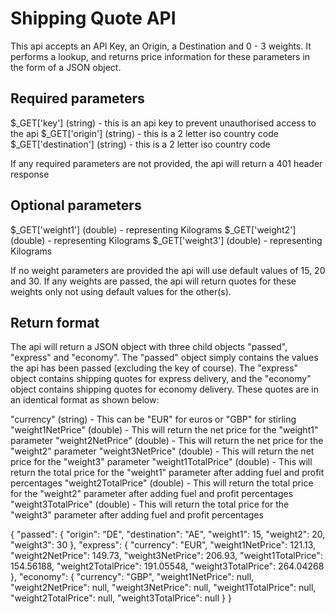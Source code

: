 # Shipping Quote API

This api accepts an API Key, an Origin, a Destination and 0 - 3 weights.  It performs a lookup, and returns price information for these parameters in the form of a JSON object.


## Required parameters

$_GET['key'] (string) - this is an api key to prevent unauthorised access to the api
$_GET['origin'] (string) - this is a 2 letter iso country code
$_GET['destination'] (string) - this is a 2 letter iso country code

If any required parameters are not provided, the api will return a 401 header response


## Optional parameters

$_GET['weight1'] (double) - representing Kilograms
$_GET['weight2'] (double) - representing Kilograms
$_GET['weight3'] (double) - representing Kilograms

If no weight parameters are provided the api will use default values of 15, 20 and 30.  If any weights are passed, the api will return quotes for these weights only not using default values for the other(s).


## Return format

The api will return a JSON object with three child objects "passed", "express" and "economy".  The "passed" object simply contains the values the api has been passed (excluding the key of course).  The "express" object contains shipping quotes for express delivery, and the "economy" object contains shipping quotes for economy delivery.  These quotes are in an identical format as shown below:

"currency" (string) - This can be "EUR" for euros or "GBP" for stirling
"weight1NetPrice" (double) - This will return the net price for the "weight1" parameter
"weight2NetPrice" (double) - This will return the net price for the "weight2" parameter
"weight3NetPrice" (double) - This will return the net price for the "weight3" parameter
"weight1TotalPrice" (double) - This will return the total price for the "weight1" parameter after adding fuel and profit percentages
"weight2TotalPrice" (double) - This will return the total price for the "weight2" parameter after adding fuel and profit percentages
"weight3TotalPrice" (double) - This will return the total price for the "weight3" parameter after adding fuel and profit percentages

{
    "passed": {
        "origin": "DE",
        "destination": "AE",
        "weight1": 15,
        "weight2": 20,
        "weight3": 30
    },
    "express": {
        "currency": "EUR",
        "weight1NetPrice": 121.13,
        "weight2NetPrice": 149.73,
        "weight3NetPrice": 206.93,
        "weight1TotalPrice": 154.56188,
        "weight2TotalPrice": 191.05548,
        "weight3TotalPrice": 264.04268
    },
    "economy": {
        "currency": "GBP",
        "weight1NetPrice": null,
        "weight2NetPrice": null,
        "weight3NetPrice": null,
        "weight1TotalPrice": null,
        "weight2TotalPrice": null,
        "weight3TotalPrice": null
    }
}
